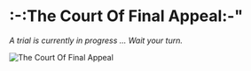 # :-:The Court Of Final Appeal:-"

  *A trial is currently in progress ...
  Wait your turn.*

![The Court Of Final Appeal](/fotfppl.github.io/cofa.jpg)

